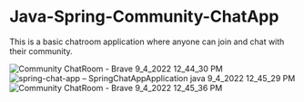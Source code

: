 # Java-Spring-Community-ChatApp

This is a basic chatroom application where anyone can join and chat with their community.

![Community ChatRoom - Brave 9_4_2022 12_44_30 PM](https://user-images.githubusercontent.com/82082352/188302103-a603f364-46ad-4ae3-904b-a5249e3342e0.png)
<br>
![spring-chat-app – SpringChatAppApplication java 9_4_2022 12_45_29 PM](https://user-images.githubusercontent.com/82082352/188302105-bbbba37b-3dd6-4257-a56d-1bee0b0e8086.png)
<br>
![Community ChatRoom - Brave 9_4_2022 12_45_36 PM](https://user-images.githubusercontent.com/82082352/188302106-0a21cf65-891c-4c81-8611-7e44fc9cc7be.png)
